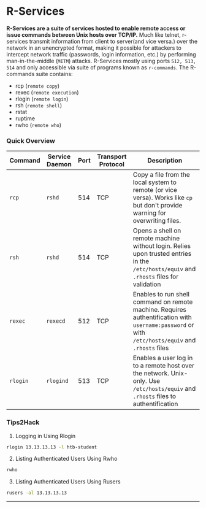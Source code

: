 # R-Services

**R-Services are a suite of services hosted to enable remote access or issue commands between Unix hosts over TCP/IP.** Much like telnet, r-services transmit information from client to server(and vice versa.) over the network in an unencrypted format, making it possible for attackers to intercept network traffic (passwords, login information, etc.) by performing man-in-the-middle (`MITM`) attacks. R-Services mostly using ports `512, 513, 514` and only accessible via suite of programs known as `r-commands`. The R-commands suite contains:

* rcp (`remote copy`)
* rexec (`remote execution`)
* rlogin (`remote login`)
* rsh (`remote shell`)
* rstat
* ruptime
* rwho (`remote who`)

### Quick Overview

| Command  | Service Daemon | Port | Transport Protocol | Description                                                                                                                                       |
| -------- | -------------- | ---- | ------------------ | ------------------------------------------------------------------------------------------------------------------------------------------------- |
| `rcp`    | `rshd`         | 514  | TCP                | Copy a file from the local system to remote (or vice versa). Works like `cp` but don't provide warning for overwriting files.                     |
| `rsh`    | `rshd`         | 514  | TCP                | Opens a shell on remote machine without login. Relies upon trusted entries in the `/etc/hosts/equiv` and `.rhosts` files for validation           |
| `rexec`  | `rexecd`       | 512  | TCP                | Enables to run shell command on remote machine. Requires authentification with `username:password` or with `/etc/hosts/equiv` and `.rhosts` files |
| `rlogin` | `rlogind`      | 513  | TCP                | Enables a user log in to a remote host over the network. Unix-only. Use `/etc/hosts/equiv` and `.rhosts` files to authentification                |

### Tips2Hack

1. Logging in Using Rlogin

```bash
rlogin 13.13.13.13 -l htb-student
```

2. Listing Authenticated Users Using Rwho

```bash
rwho
```

3. Listing Authenticated Users Using Rusers

```bash
rusers -al 13.13.13.13
```

***
